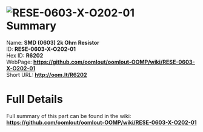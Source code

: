 
![RESE-0603-X-O202-01](https://github.com/oomlout/oomlout-OOMP/blob/master/parts/RESE-0603-X-O202-01/RESE-0603-X-O202-01_420.jpg)   
Summary
=================
  
Name: __SMD (0603) 2k Ohm Resistor__    
ID: __RESE-0603-X-O202-01__   
Hex ID: __R6202__   
WebPage: __https://github.com/oomlout/oomlout-OOMP/wiki/RESE-0603-X-O202-01__   
Short URL: __http://oom.lt/R6202__   

Full Details
==========================
Full summary of this part can be found in the wiki:   
__https://github.com/oomlout/oomlout-OOMP/wiki/RESE-0603-X-O202-01__    

